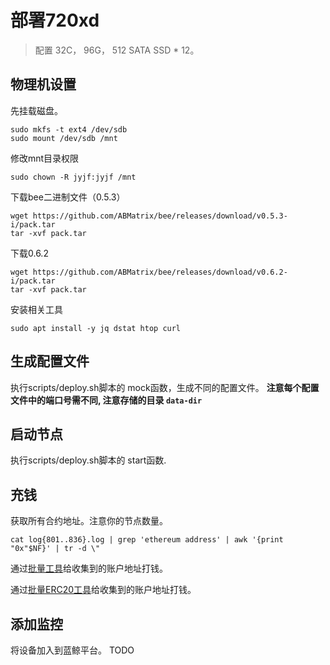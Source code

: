 # 部署720xd
> 配置 32C， 96G， 512 SATA SSD * 12。

## 物理机设置

先挂载磁盘。
```
sudo mkfs -t ext4 /dev/sdb
sudo mount /dev/sdb /mnt
```

修改mnt目录权限
```
sudo chown -R jyjf:jyjf /mnt
```

下载bee二进制文件（0.5.3）
```
wget https://github.com/ABMatrix/bee/releases/download/v0.5.3-i/pack.tar
tar -xvf pack.tar
```

下载0.6.2
```
wget https://github.com/ABMatrix/bee/releases/download/v0.6.2-i/pack.tar
tar -xvf pack.tar
```

安装相关工具
```
sudo apt install -y jq dstat htop curl
```

## 生成配置文件

执行scripts/deploy.sh脚本的 mock函数，生成不同的配置文件。
**注意每个配置文件中的端口号需不同, 注意存储的目录 `data-dir`**

## 启动节点

执行scripts/deploy.sh脚本的 start函数.

## 充钱

获取所有合约地址。注意你的节点数量。
```
cat log{801..836}.log | grep 'ethereum address' | awk '{print "0x"$NF}' | tr -d \"
```
通过[批量工具](https://cointool.catxs.com/eth/ethOneToMore)给收集到的账户地址打钱。

通过[批量ERC20工具](https://multisender.app/)给收集到的账户地址打钱。

## 添加监控

将设备加入到蓝鲸平台。
TODO
